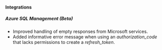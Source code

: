 
#### Integrations
##### Azure SQL Management (Beta)
- Improved handling of empty responses from Microsoft services.
- Added informative error message when using an *authorization_code* that lacks permissions to create a *refresh_token*. 
